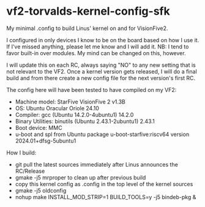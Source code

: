 # vf2-torvalds-kernel-config-sfk
My minimal .config to build Linus' kernel on and for VisionFive2.

I configured in only devices I know to be on the board based on how I use it.  If I've missed anything, please let me know and I will add it.
NB:  I tend to favor built-in over modules.  My mind can be changed on this, however.

I will update this on each RC, always saying "NO" to any new setting that is not relevant to the VF2.  Once a kernel version gets released, I will do a final build and from there create a new config file for the next version's first RC.

The config here will have been tested to have compiled on my VF2:

- Machine model: StarFive VisionFive 2 v1.3B
- OS: Ubuntu Oracular Oriole 24.10
- Compiler: gcc (Ubuntu 14.2.0-4ubuntu1) 14.2.0
- Binary Utilities: binutils (Ubuntu 2.43.1-2ubuntu1) 2.43.1
- Boot device: MMC
- u-boot and spl from Ubuntu package u-boot-starfive:riscv64 version 2024.01+dfsg-5ubuntu1

How I build:

- git pull the latest sources immediately after Linus announces the RC/Release
- gmake -j5 mrproper to clean up after previous build
- copy this kernel config as .config in the top level of the kernel sources
- gmake -j5 oldconfig
- nohup make INSTALL_MOD_STRIP=1 BUILD_TOOLS=y -j5 bindeb-pkg &


